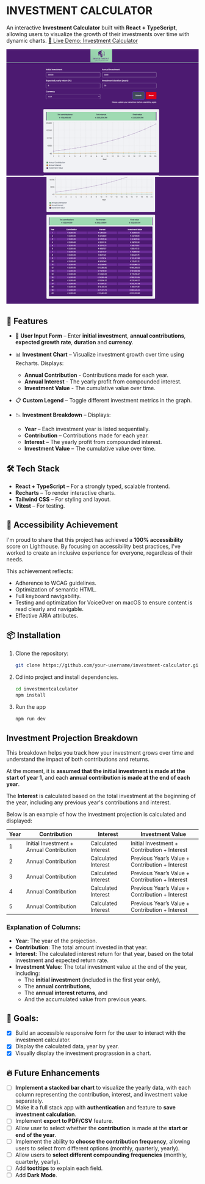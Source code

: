 # INVESTMENT CALCULATOR

An interactive **Investment Calculator** built with **React + TypeScript**, allowing users to visualize the growth of their investments over time with dynamic charts. <a href="https://paologhidoni.github.io/investmentcalculator/" target="_blank">🚀 Live Demo: Investment Calculator</a>

<img src="./public/investmentcalculator.png" alt="Investment Calculator Data Chart Preview"/>

<img src="./public/investmentcalculator2.png" alt="Investment Calculator Data Breakdown Preview"/>

## 🚀 Features

- 👥 **User Input Form** – Enter **initial investment**, **annual contributions**, **expected growth rate**, **duration** and **currency**.

- 📊 **Investment Chart** – Visualize investment growth over time using Recharts. Displays:

  - **Annual Contribution** - Contributions made for each year.
  - **Annual Interest** - The yearly profit from compounded interest.
  - **Investment Value** - The cumulative value over time.

- 📋 **Custom Legend** – Toggle different investment metrics in the graph.

- 📉 **Investment Breakdown** – Displays:

  - **Year** – Each investment year is listed sequentially.
  - **Contribution** – Contributions made for each year.
  - **Interest** – The yearly profit from compounded interest.
  - **Investment Value** – The cumulative value over time.

## 🛠️ Tech Stack

- **React + TypeScript** – For a strongly typed, scalable frontend.
- **Recharts** – To render interactive charts.
- **Tailwind CSS** – For styling and layout.
- **Vitest** – For testing.

## 🚀 Accessibility Achievement

I'm proud to share that this project has achieved a **100% accessibility** score on Lighthouse. By focusing on accessibility best practices, I've worked to create an inclusive experience for everyone, regardless of their needs.

This achievement reflects:

- Adherence to WCAG guidelines.
- Optimization of semantic HTML.
- Full keyboard navigability.
- Testing and optimization for VoiceOver on macOS to ensure content is read clearly and navigable.
- Effective ARIA attributes.

## 📦 Installation

1. Clone the repository:

   ```bash
   git clone https://github.com/your-username/investment-calculator.git
   ```

2. Cd into project and install dependencies.

   ```bash
   cd investmentcalculator
   npm install
   ```

3. Run the app

   ```bash
   npm run dev
   ```

## Investment Projection Breakdown

This breakdown helps you track how your investment grows over time and understand the impact of both contributions and returns.

At the moment, it is **assumed that the initial investment is made at the start of year 1**, and each **annual contribution is made at the end of each year**.

The **Interest** is calculated based on the total investment at the beginning of the year, including any previous year's contributions and interest.

Below is an example of how the investment projection is calculated and displayed:

| Year | Contribution                             | Interest            | Investment Value                                |
| ---- | ---------------------------------------- | ------------------- | ----------------------------------------------- |
| 1    | Initial Investment + Annual Contribution | Calculated Interest | Initial Investment + Contribution + Interest    |
| 2    | Annual Contribution                      | Calculated Interest | Previous Year’s Value + Contribution + Interest |
| 3    | Annual Contribution                      | Calculated Interest | Previous Year’s Value + Contribution + Interest |
| 4    | Annual Contribution                      | Calculated Interest | Previous Year’s Value + Contribution + Interest |
| 5    | Annual Contribution                      | Calculated Interest | Previous Year’s Value + Contribution + Interest |

### Explanation of Columns:

- **Year**: The year of the projection.
- **Contribution**: The total amount invested in that year.
- **Interest**: The calculated interest return for that year, based on the total investment and expected return rate.
- **Investment Value**: The total investment value at the end of the year, including:
  - The **initial investment** (included in the first year only),
  - The **annual contributions**,
  - The **annual interest returns**, and
  - And the accumulated value from previous years.

## 🎯 Goals:

- [x] Build an accessible responsive form for the user to interact with the investment calculator.
- [x] Display the calculated data, year by year.
- [x] Visually display the investment prograssion in a chart.

## 🔥 Future Enhancements

- [ ] **Implement a stacked bar chart** to visualize the yearly data, with each column representing the contribution, interest, and investment value separately.
- [ ] Make it a full stack app with **authentication** and feature to **save investment calculation**.
- [ ] Implement **export to PDF/CSV** feature.
- [ ] Allow user to select whether the **contribution** is made at the **start or end of the year**.
- [ ] Implement the ability to **choose the contribution frequency**, allowing users to select from different options (monthly, quarterly, yearly).
- [ ] Allow users to **select different compounding frequencies** (monthly, quarterly, yearly).
- [ ] Add **tootltips** to explain each field.
- [ ] Add **Dark Mode**.

